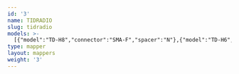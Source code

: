 ```yaml
---
id: '3'
name: TIDRADIO
slug: tidradio
models: >-
  [{"model":"TD-H8","connector":"SMA-F","spacer":"N"},{"model":"TD-H6","connector":"SMA-F","spacer":"N"},{"model":"H8","connector":"SMA-F","spacer":"N"}]
type: mapper
layout: mappers
weight: '3'
---
```


